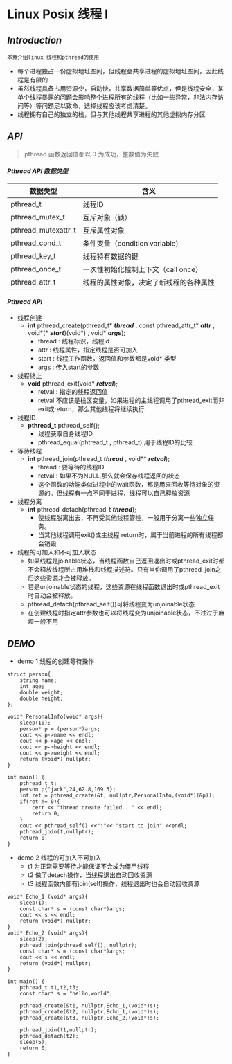 # **Linux Posix 线程 I**

## **_Introduction_**
    本章介绍linux 线程和pthread的使用
+ 每个进程独占一份虚拟地址空间，但线程会共享进程的虚拟地址空间，因此线程是有限的
+ 虽然线程具备占用资源少，启动快，共享数据简单等优点，但是线程安全，某单个线程暴露的问题会影响整个进程所有的线程（比如一些异常，非法内存访问等）等问题足以致命，选择线程应该考虑清楚。
+ 线程拥有自己的独立的栈，但与其他线程共享进程的其他虚拟内存分区

## **_API_**
>pthread 函数返回值都以 0 为成功，整数值为失败

#### **_Pthread API 数据类型_**

数据类型             | 含义
--------------------| ----------------------
pthread_t           | 线程ID
pthread_mutex_t     | 互斥对象（锁）
pthread_mutexattr_t | 互斥属性对象
pthread_cond_t      | 条件变量（condition variable)
pthread_key_t       | 线程特有数据的键
pthread_once_t      | 一次性初始化控制上下文（call once）
pthread_attr_t      | 线程的属性对象，决定了新线程的各种属性

#### **_Pthread API_**
+ 线程创建
    + **int** pthread_create(pthread_t* _**thread**_ , const pthread_attr_t* **_attr_** , void*(* **_start_**)(void*) , void* **_args_**);
        + thread : 线程标识，线程id
        + attr   : 线程属性，指定线程是否可加入
        + start  : 线程工作函数，返回值和参数都是void* 类型
        + args   : 传入start的参数
+ 线程终止
    + **void** pthread_exit(void* **_retval_**);
        + retval : 指定的线程返回值
        + retval 不应该是栈区变量，如果进程的主线程调用了pthread_exit而非exit或return，那么其他线程将继续执行
+ 线程ID
    + **pthread_t** pthread_self();
        + 线程获取自身线程ID
        + pthread_equal(phtread_t , pthread_t) 用于线程ID的比较
+ 等待线程
    + **int** pthread_join(pthread_t **_thread_** , void** **_retval_**);
        + thread : 要等待的线程ID
        + retval : 如果不为NULL,那么就会保存线程返回的状态
        + 这个函数的功能类似进程中的wait函数，都是用来回收等待对象的资源的。但线程有一点不同于进程，线程可以自己释放资源
+ 线程分离
    + **int** pthread_detach(pthread_t **_thread_**);
        + 使线程脱离出去，不再受其他线程管控，一般用于分离一些独立任务。
        + 当其他线程调用exit()或主线程 return时，属于当前进程的所有线程都会销毁
+ 线程的可加入和不可加入状态
    + 如果线程是joinable状态，当线程函数自己返回退出时或pthread_exit时都不会释放线程所占用堆栈和线程描述符。只有当你调用了pthread_join之后这些资源才会被释放。
    + 若是unjoinable状态的线程，这些资源在线程函数退出时或pthread_exit时自动会被释放。
    + pthread_detach(pthread_self())可将线程变为unjoinable状态
    + 在创建线程时指定attr参数也可以将线程变为unjoinable状态，不过过于麻烦一般不用
    
## **_DEMO_**
+ demo 1 线程的创建等待操作
```
struct person{
    string name;
    int age;
    double weight;
    double height;
};

void* PersonalInfo(void* args){
    sleep(10);
    person* p = (person*)args;
    cout << p->name << endl;
    cout << p->age << endl;
    cout << p->height << endl;
    cout << p->weight << endl;
    return (void*) nullptr;
}

int main() {
    pthread_t t;
    person p{"jack",24,62.8,169.5};
    int ret = pthread_create(&t, nullptr,PersonalInfo,(void*)(&p));
    if(ret != 0){
        cerr << "thread create failed..." << endl;
        return 0;
    }
    cout << pthread_self() <<":"<< "start to join" <<endl;
    pthread_join(t,nullptr);
    return 0;
}

```
+ demo 2 线程的可加入不可加入
    + t1 为正常需要等待才能保证不会成为僵尸线程
    + t2 做了detach操作，当线程退出自动回收资源
    + t3 线程函数内部有join(self)操作，线程退出时也会自动回收资源
```
void* Echo_1 (void* args){
    sleep(1);
    const char* s = (const char*)args;
    cout << s << endl;
    return (void*) nullptr;
}
void* Echo_2 (void* args){
    sleep(2);
    pthread_join(pthread_self(), nullptr);
    const char* s = (const char*)args;
    cout << s << endl;
    return (void*) nullptr;
}

int main() {
    pthread_t t1,t2,t3;
    const char* s = "hello,world";

    pthread_create(&t1, nullptr,Echo_1,(void*)s);
    pthread_create(&t2, nullptr,Echo_1,(void*)s);
    pthread_create(&t3, nullptr,Echo_2,(void*)s);

    pthread_join(t1,nullptr);
    pthread_detach(t2);
    sleep(5);
    return 0;
}
```
